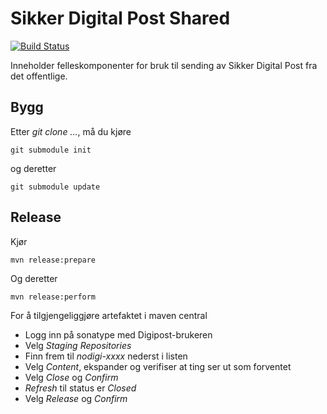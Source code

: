 Sikker Digital Post Shared
==========================

[![Build Status](https://travis-ci.org/digipost/sdp-shared.svg?branch=master)](https://travis-ci.org/digipost/sdp-shared/)

Inneholder felleskomponenter for bruk til sending av Sikker Digital Post fra det offentlige.

Bygg
----

Etter _git clone ..._, må du kjøre 

    git submodule init 

og deretter

    git submodule update


Release
-------

Kjør

    mvn release:prepare

Og deretter

    mvn release:perform


For å tilgjengeliggjøre artefaktet i maven central

- Logg inn på sonatype med Digipost-brukeren
- Velg *Staging Repositories*
- Finn frem til *nodigi-xxxx* nederst i listen
- Velg *Content*, ekspander og verifiser at ting ser ut som forventet
- Velg *Close* og *Confirm*
- *Refresh* til status er *Closed*
- Velg *Release* og *Confirm*

